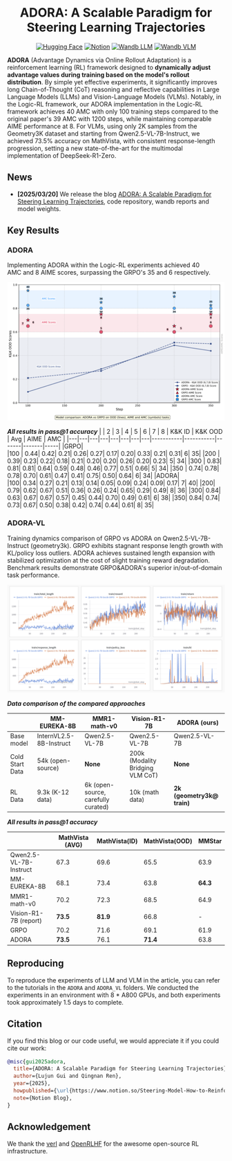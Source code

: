 

<div align="center">

# ADORA: A Scalable Paradigm for Steering Learning Trajectories

[![Hugging Face](https://img.shields.io/badge/ADORA-FFD21E?style=for-the-badge&logo=Huggingface&logoColor=000)](https://huggingface.co/AdoraRL) 
[![Notion](https://img.shields.io/badge/Notion-%23000000.svg?style=for-the-badge&logo=notion&logoColor=white)](https://five-stetson-b51.notion.site/Steering-Model-How-to-Reinforcement-Learning-1a830cc0904681fa9df3e076b6557a3e) 
[![Wandb LLM](https://img.shields.io/badge/WandbLLM-FFBE00?style=for-the-badge&logo=weightsandbiases&logoColor=000)](https://wandb.ai/luc4lj/reft-exp/reports/K-K-5ppl-GRPO-ADORA--VmlldzoxMTg3NDU5OA) 
[![Wandb VLM](https://img.shields.io/badge/WandbVLM-FFBE00?style=for-the-badge&logo=weightsandbiases&logoColor=000)](https://wandb.ai/luc4lj/Qwen2.5-VL-7B-ppo-training/reports/Geometry3k-GRPO-ADORA--VmlldzoxMTg3NDQ3Mw?accessToken=t55aoj526rzc18n2kvum46vr0b6y8bjxmvbnls0829ekfezuta9l6so0bjxq7kyv) 

</div>

**ADORA** (Advantage Dynamics via Online Rollout Adaptation) is a reinforcement learning (RL) framework designed to **dynamically adjust advantage values during training based on the model's rollout distribution**. By simple yet effective experiments, it significantly improves long Chain-of-Thought (CoT) reasoning and reflective capabilities in Large Language Models (LLMs) and Vision-Language Models (VLMs). Notably, in the Logic-RL framework, our ADORA implementation in the Logic-RL framework achieves 40 AMC with only 100 training steps compared to the original paper's 39 AMC with 1200 steps, while maintaining comparable AIME performance at 8. For VLMs, using only 2K samples from the Geometry3K dataset and starting from Qwen2.5-VL-7B-Instruct, we achieved 73.5% accuracy on MathVista, with consistent response-length progression, setting a new state-of-the-art for the multimodal implementation of DeepSeek-R1-Zero. 


## News
- **[2025/03/20]** We release the blog [ADORA: A Scalable Paradigm for Steering Learning Trajectories](https://five-stetson-b51.notion.site/ADORA-A-Scalable-Paradigm-for-Steering-Learning-Trajectories-1a830cc0904681fa9df3e076b6557a3e), code repository, wandb reports and model weights.


## Key Results

### ADORA

Implementing ADORA within the Logic-RL experiments achieved 40 AMC and 8 AIME scores, surpassing the GRPO's 35 and 6 respectively.

<div align="center">
<img src="./docs/adora.png" width="700" alt="adora-figure_00">
</div>

***All results in pass@1 accuracy***
|	| 2	| 3	| 4	| 5	| 6	| 7	| 8	| K&K ID	| K&K OOD	| Avg	| AIME	| AMC |
|---|---|---|---|---|---|---|---|-----------|-----------|-------|-------|-----|
|GRPO|												
|100 |	0.44|	0.42|	0.21|	0.26|	0.27|	0.17|	0.20|	0.33|	0.21|	0.31|	6|	35|
|200 |	0.39|	0.23|	0.22|	0.18|	0.21|	0.20|	0.20|	0.26|	0.20|	0.23|	5|	34|
|300 |	0.83|	0.81|	0.81|	0.64|	0.59|	0.48|	0.46|	0.77|	0.51|	0.66|	5|	34|
|350 |	0.74|	0.78|	0.78|	0.70|	0.61|	0.47|	0.41|	0.75|	0.50|	0.64|	6|	34|
|ADORA|												
|100|	0.34|	0.27|	0.21|	0.13|	0.14|	0.05|	0.09|	0.24|	0.09|	0.17|	7|	40|
|200|	0.79|	0.62|	0.67|	0.51|	0.36|	0.26|	0.24|	0.65|	0.29|	0.49|	8|	36|
|300|	0.84|	0.63|	0.67|	0.67|	0.57|	0.45|	0.44|	0.70|	0.49|	0.61|	6|	38|
|350|	0.84|	0.74|	0.73|	0.67|	0.50|	0.38|	0.42|	0.74|	0.44|	0.61|	8|	35|



### ADORA-VL

Training dynamics comparison of GRPO vs ADORA on Qwen2.5-VL-7B-Instruct (geometry3k). GRPO exhibits stagnant response length growth with KL/policy loss outliers. ADORA achieves sustained length expansion with stabilized optimization at the cost of slight training reward degradation. Benchmark results demonstrate GRPO&ADORA's superior in/out-of-domain task performance.

<div align="center">
<img src="./docs/adora_vl.png" width="700" alt="adora-figure_01">
</div>

***Data comparison of the compared approaches***

|                            | MM-EUREKA-8B | MMR1-math-v0 | Vision-R1-7B  | ADORA (ours) |
|---------------------------------|-----------|----------|------|--------------|
| Base model            | InternVL2.5-8B-Instruct      | Qwen2.5-VL-7B     | Qwen2.5-VL-7B | Qwen2.5-VL-7B         |
| Cold Start Data       | 54k (open-source)       | **None**     | 200k (Modality Bridging VLM CoT) | **None**        |
| RL Data               | 9.3k (K-12 data)      | 6k (open-source, carefully curated)    | 10k (math data) | **2k (geometry3k@ train)**         |

***All results in pass@1 accuracy***

|                            | MathVista (AVG) | MathVista(ID) | MathVista(OOD)  | MMStar |
|---------------------------------|-----------|----------|------|--------------|
| Qwen2.5-VL-7B-Instruct     | 67.3      | 69.6     | 65.5 | 63.9         |
| MM-EUREKA-8B               | 68.1      | 73.4     | 63.8 | **64.3**         |
| MMR1-math-v0               | 70.2      | 72.3     | 68.5 | 64.9         |
| Vision-R1-7B (report)      | **73.5**  | **81.9** | 66.8 | -         |
| GRPO                       | 70.2      | 71.6     | 69.1 | 61.9            |
| ADORA                      | **73.5**  | 76.1     | **71.4** | 63.8         |

## Reproducing

To reproduce the experiments of LLM and VLM in the article, you can refer to the tutorials in the `ADORA` and `ADORA_VL` folders. We conducted the experiments in an environment with 8 * A800 GPUs, and both experiments took approximately 1.5 days to complete.

## Citation

If you find this blog or our code useful, we would appreciate it if you could cite our work:

```bibtex
@misc{gui2025adora,
  title={ADORA: A Scalable Paradigm for Steering Learning Trajectories},
  author={Lujun Gui and Qingnan Ren},
  year={2025},
  howpublished={\url{https://www.notion.so/Steering-Model-How-to-Reinforcement-Learning-1a830cc0904681fa9df3e076b6557a3e}},
  note={Notion Blog},
}
```

## Acknowledgement

We thank the [verl](https://github.com/volcengine/verl) and [OpenRLHF](https://github.com/OpenRLHF/OpenRLHF) for the awesome open-source RL infrastructure.

